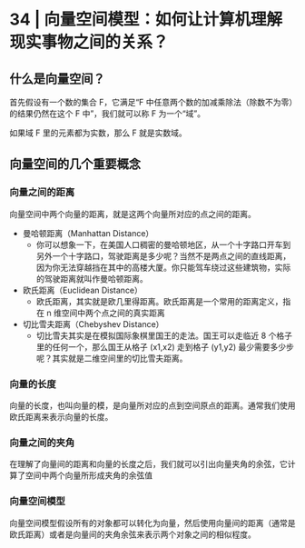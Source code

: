 # 34 | 向量空间模型：如何让计算机理解现实事物之间的关系？

## 什么是向量空间？

首先假设有一个数的集合 F，它满足“F 中任意两个数的加减乘除法（除数不为零）的结果仍然在这个 F 中”，我们就可以称 F 为一个“域”。

如果域 F 里的元素都为实数，那么 F 就是实数域。

## 向量空间的几个重要概念

### 向量之间的距离

向量空间中两个向量的距离，就是这两个向量所对应的点之间的距离。

- 曼哈顿距离（Manhattan Distance）
  - 你可以想象一下，在美国人口稠密的曼哈顿地区，从一个十字路口开车到另外一个十字路口，驾驶距离是多少呢？当然不是两点之间的直线距离，因为你无法穿越挡在其中的高楼大厦。你只能驾车绕过这些建筑物，实际的驾驶距离就叫作曼哈顿距离。
- 欧氏距离（Euclidean Distance）
  - 欧氏距离，其实就是欧几里得距离。欧氏距离是一个常用的距离定义，指在 n 维空间中两个点之间的真实距离
- 切比雪夫距离（Chebyshev Distance）
  - 切比雪夫其实是在模拟国际象棋里国王的走法。国王可以走临近 8 个格子里的任何一个，那么国王从格子 (x1​,x2​) 走到格子 (y1​,y2​) 最少需要多少步呢？其实就是二维空间里的切比雪夫距离。
  
### 向量的长度
    
向量的长度，也叫向量的模，是向量所对应的点到空间原点的距离。通常我们使用欧氏距离来表示向量的长度。

### 向量之间的夹角

在理解了向量间的距离和向量的长度之后，我们就可以引出向量夹角的余弦，它计算了空间中两个向量所形成夹角的余弦值

### 向量空间模型

向量空间模型假设所有的对象都可以转化为向量，然后使用向量间的距离（通常是欧氏距离）或者是向量间的夹角余弦来表示两个对象之间的相似程度。